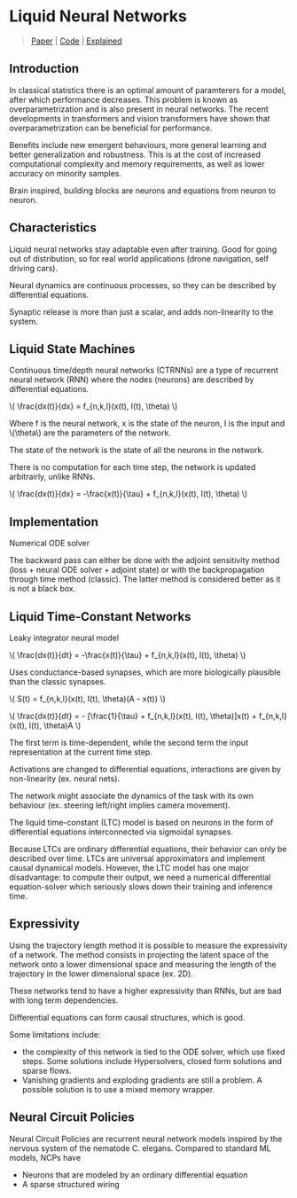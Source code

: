 # Liquid Neural Networks

> [Paper](https://ojs.aaai.org/index.php/AAAI/article/view/16936) | [Code](https://github.com/mlech26l/ncps) |
[Explained](https://www.youtube.com/watch?v=IlliqYiRhMU&pp=ugMICgJpdBABGAHKBRVsaXF1aWQgbmV1cmFsIG5ldHdvcms%3D) 

## Introduction

In classical statistics there is an optimal amount of paramterers for a model, after which performance decreases. This problem is known as overparametrization and is also present in neural networks. The recent developments in transformers and vision transformers have shown that overparametrization can be beneficial for performance. 

Benefits include new emergent behaviours, more general learning and better generalization and robustness. This is at the cost of increased computational complexity and memory requirements, as well as lower accuracy on minority samples. 

Brain inspired, building blocks are neurons and equations from neuron to neuron. 

## Characteristics

Liquid neural networks stay adaptable even after training. 
Good for going out of distribution, so for real world applications (drone navigation, self driving cars).

Neural dynamics are continuous processes, so they can be described by differential equations.

Synaptic release is more than just a scalar, and adds non-linearity to the system.

## Liquid State Machines

Continuous time/depth neural networks (CTRNNs) are a type of recurrent neural network (RNN) where the nodes (neurons) are described by differential equations.

\\( \frac{dx(t)}{dx} = f_{n,k,l}(x(t), I(t), \theta) \\)

Where f is the neural network, x is the state of the neuron, I is the input and \\(\theta\\) are the parameters of the network.

The state of the network is the state of all the neurons in the network.

There is no computation for each time step, the network is updated arbitrairly, unlike RNNs.

\\( \frac{dx(t)}{dx} = -\frac{x(t)}{\tau} + f_{n,k,l}(x(t), I(t), \theta) \\)

## Implementation

Numerical ODE solver

The backward pass can either be done with the adjoint sensitivity method (loss + neural ODE solver + adjoint state) or with the backpropagation through time method (classic).
The latter method is considered better as it is not a black box. 

## Liquid Time-Constant Networks

Leaky integrator neural model 

\\( \frac{dx(t)}{dt} = -\frac{x(t)}{\tau} + f_{n,k,l}(x(t), I(t), \theta) \\)

Uses conductance-based synapses, which are more biologically plausible than the classic synapses.

\\( S(t) = f_{n,k,l}(x(t), I(t), \theta)(A - x(t)) \\)

\\( \frac{dx(t)}{dt} = - [\frac{1}{\tau} + f_{n,k,l}(x(t), I(t), \theta)]x(t) + f_{n,k,l}(x(t), I(t), \theta)A \\)

The first term is time-dependent, while the second term the input representation at the current time step.

Activations are changed to differential equations, interactions are given by non-linearity (ex. neural nets). 

The network might associate the dynamics of the task with its own behaviour (ex. steering left/right implies camera movement).

The liquid time-constant (LTC) model is based on neurons in the form of differential equations interconnected via sigmoidal synapses.

Because LTCs are ordinary differential equations, their behavior can only be described over time. LTCs are universal approximators and implement causal dynamical models. However, the LTC model has one major disadvantage: to compute their output, we need a numerical differential equation-solver which seriously slows down their training and inference time. 

## Expressivity

Using the trajectory length method it is possible to measure the expressivity of a network.
The method consists in projecting the latent space of the network onto a lower dimensional space and measuring the length of the trajectory in the lower dimensional space (ex. 2D). 

These networks tend to have a higher expressivity than RNNs, but are bad with long term dependencies. 

Differential equations can form causal structures, which is good. 

Some limitations include: 
- the complexity of this network is tied to the ODE solver, which use fixed steps. Some solutions include Hypersolvers, closed form solutions and sparse flows.
- Vanishing gradients and exploding gradients are still a problem. A possible solution is to use a mixed memory wrapper.

## Neural Circuit Policies

Neural Circuit Policies are recurrent neural network models inspired by the nervous system of the nematode C. elegans. Compared to standard ML models, NCPs have

- Neurons that are modeled by an ordinary differential equation
- A sparse structured wiring
